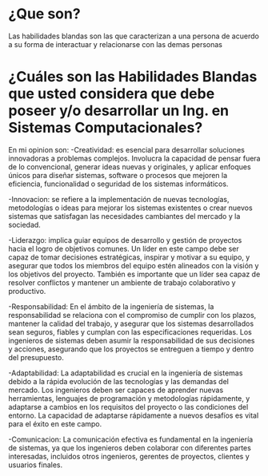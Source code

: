 # ¿Que son?
Las habilidades blandas son las que caracterizan a una persona de acuerdo a su forma de interactuar y relacionarse con las demas personas

# ¿Cuáles son las Habilidades Blandas que usted considera que debe poseer y/o desarrollar un Ing. en Sistemas Computacionales?
En mi opinion son: 
-Creatividad: es esencial para desarrollar soluciones innovadoras a problemas complejos. Involucra la capacidad de pensar fuera de lo convencional, generar ideas nuevas y originales, y aplicar enfoques únicos para diseñar sistemas, software o procesos que mejoren la eficiencia, funcionalidad o seguridad de los sistemas informáticos.

-Innovacion: se refiere a la implementación de nuevas tecnologías, metodologías o ideas para mejorar los sistemas existentes o crear nuevos sistemas que satisfagan las necesidades cambiantes del mercado y la sociedad. 

-Liderazgo: implica guiar equipos de desarrollo y gestión de proyectos hacia el logro de objetivos comunes. Un líder en este campo debe ser capaz de tomar decisiones estratégicas, inspirar y motivar a su equipo, y asegurar que todos los miembros del equipo estén alineados con la visión y los objetivos del proyecto. También es importante que un líder sea capaz de resolver conflictos y mantener un ambiente de trabajo colaborativo y productivo.

-Responsabilidad: En el ámbito de la ingeniería de sistemas, la responsabilidad se relaciona con el compromiso de cumplir con los plazos, mantener la calidad del trabajo, y asegurar que los sistemas desarrollados sean seguros, fiables y cumplan con las especificaciones requeridas. Los ingenieros de sistemas deben asumir la responsabilidad de sus decisiones y acciones, asegurando que los proyectos se entreguen a tiempo y dentro del presupuesto.

-Adaptabilidad: La adaptabilidad es crucial en la ingeniería de sistemas debido a la rápida evolución de las tecnologías y las demandas del mercado. Los ingenieros deben ser capaces de aprender nuevas herramientas, lenguajes de programación y metodologías rápidamente, y adaptarse a cambios en los requisitos del proyecto o las condiciones del entorno. La capacidad de adaptarse rápidamente a nuevos desafíos es vital para el éxito en este campo.

-Comunicacion: La comunicación efectiva es fundamental en la ingeniería de sistemas, ya que los ingenieros deben colaborar con diferentes partes interesadas, incluidos otros ingenieros, gerentes de proyectos, clientes y usuarios finales.
